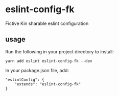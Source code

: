 # eslint-config-fk
Fictive Kin sharable eslint configuration

## usage

Run the following in your project directory to install:

```
yarn add eslint eslint-config-fk --dev
```

In your package.json file, add:

```
"eslintConfig": {
    "extends": "eslint-config-fk"
}
```
